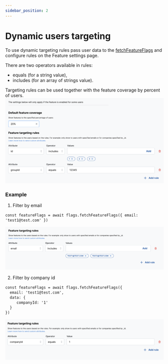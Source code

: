 ```yaml
---
sidebar_position: 2
---
```


# Dynamic users targeting

To use dynamic targeting rules pass user data to the [fetchFeatureFlags](./sdk-api/fetch-feature-flags.md) and configure rules on the Feature settings page.

There are two operators available in rules: 
- equals (for a string value),
- includes (for an array of strings value).

Targeting rules can be used together with the feature coverage by percent of users.
![Example](../static/img/dynamic-targeting/example.png)

### Example
1. Filter by email
```
const featureFlags = await flags.fetchFeatureFlags({ email: 'test1@test.com' })
```
![Email example](../static/img/dynamic-targeting/example-email.png)

2. Filter by company id
```
const featureFlags = await flags.fetchFeatureFlags({ 
  email: 'test1@test.com',
  data: {
     companyId: '1'
  } 
})
```
![Company id example](../static/img/dynamic-targeting/example-company-id.png)
